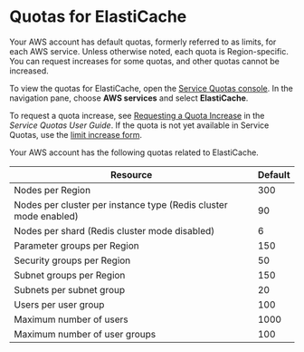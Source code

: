 # Quotas for ElastiCache<a name="quota-limits"></a>

Your AWS account has default quotas, formerly referred to as limits, for each AWS service\. Unless otherwise noted, each quota is Region\-specific\. You can request increases for some quotas, and other quotas cannot be increased\.

To view the quotas for ElastiCache, open the [Service Quotas console](https://console.aws.amazon.com/servicequotas/home)\. In the navigation pane, choose **AWS services** and select **ElastiCache**\.

To request a quota increase, see [Requesting a Quota Increase](https://docs.aws.amazon.com/servicequotas/latest/userguide/request-quota-increase.html) in the *Service Quotas User Guide*\. If the quota is not yet available in Service Quotas, use the [limit increase form](https://console.aws.amazon.com/support/home#/case/create?issueType=service-limit-increase)\.

Your AWS account has the following quotas related to ElastiCache\.


| Resource | Default | 
| --- | --- | 
| Nodes per Region | 300 | 
| Nodes per cluster per instance type \(Redis cluster mode enabled\) | 90 | 
| Nodes per shard \(Redis cluster mode disabled\) | 6 | 
| Parameter groups per Region | 150 | 
| Security groups per Region | 50 | 
| Subnet groups per Region | 150 | 
| Subnets per subnet group | 20 | 
| Users per user group | 100 | 
| Maximum number of users | 1000 | 
| Maximum number of user groups | 100 | 